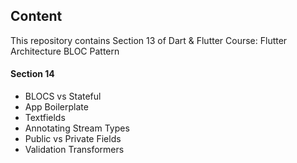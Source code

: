 ## Content

This repository contains Section 13 of Dart & Flutter Course: Flutter Architecture BLOC Pattern

#### Section 14
- BLOCS vs Stateful 
- App Boilerplate
- Textfields
- Annotating Stream Types
- Public vs Private Fields
- Validation Transformers
